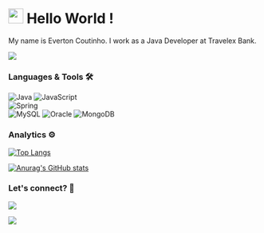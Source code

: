 
<h1><img src="https://emojis.slackmojis.com/emojis/images/1531849430/4246/blob-sunglasses.gif?1531849430" width="30"/> Hello World ! </h1>



My name is Everton Coutinho. I work as a Java Developer at Travelex Bank.

![](http://estruyf-github.azurewebsites.net/api/VisitorHit?user=evecoutinho&repo=evecoutinho&countColorcountColor)

### Languages & Tools 🛠  
![Java](https://img.shields.io/badge/-Java-05122A?style=flat&color=green)&nbsp;![JavaScript](https://img.shields.io/badge/-JavaScript-05122A?style=flat&color=green)&nbsp;  
![Spring](https://img.shields.io/badge/-Spring-05122A?style=flat&color=orange)&nbsp;  
![MySQL](https://img.shields.io/badge/-MySQL-05122A?style=flat&color=yellow)&nbsp;![Oracle](https://img.shields.io/badge/-Oracle-05122A?style=flat&color=yellow)&nbsp;![MongoDB](https://img.shields.io/badge/-MongoDB-05122A?style=flat&color=yellow)&nbsp;  


### Analytics ⚙️

[![Top Langs](https://github-readme-stats.vercel.app/api/top-langs/?username=evecoutinho&layout=compact&count_private=true&theme=midnight-purple)](https://github.com/evecoutinho)

[![Anurag's GitHub stats](https://github-readme-stats.vercel.app/api?username=evecoutinho&count_private=true&show_icons=true&theme=midnight-purple)](https://github.com/evecoutinho)

### Let's connect? 🤝

<p align="left">

<a href="https://www.linkedin.com/in/everton-c-979bb4b1/"><img src="https://img.shields.io/badge/-LinkedIn-0077B5?style=flat&logo=Linkedin&logoColor=white"/></a>

<a href="https://www.instagram.com/evercoutinho/"><img src="https://img.shields.io/badge/-Instagram-E4405F?style=flat&logo=instagram&logoColor=white"/></a>

</p>
